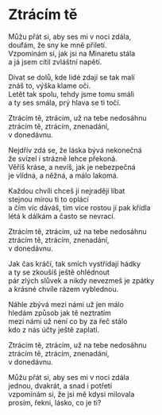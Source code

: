 # Ztrácím tě

Můžu přát si, aby ses mi v noci zdála,    
doufám, že sny ke mně přiletí.     
Vzpomínám si, jak jsi na Minaretu stála     
a já jsem cítil zvláštní napětí.

Dívat se dolů, kde lidé zdají se tak malí    
znáš to, výška klame oči.    
Letět tak spolu, tehdy jsme tomu smáli    
a ty ses smála, prý hlava se ti točí.

Ztrácím tě, ztrácím, už na tebe nedosáhnu    
ztrácím tě, ztrácím, znenadání,    
v donedávnu.

Nejdřív zdá se, že láska bývá nekonečná    
že svízel i strázně lehce překoná.    
Věříš kráse, a nevíš, jak je nebezpečná    
je vlídná, a něžná, a málo lakomá.

Každou chvíli chceš ji nejraději líbat    
stejnou mírou ti to oplácí    
a čím víc dáváš, tím více rostou jí pak křídla    
létá k dálkám a často se nevrací.

Ztrácím tě, ztrácím, už na tebe nedosáhnu    
ztrácím tě, ztrácím, znenadání,    
v donedávnu.

Jak čas kráčí, tak smích vystřídají hádky     
a ty se zkoušíš ještě ohlédnout     
pár zlých slůvek a nikdy nevezmeš je zpátky     
a krásné chvíle rázem vyblednou.

Náhle zbývá mezi námi už jen málo  
hledám způsob jak tě neztratím   
mezi námi už není co by za řeč stálo   
kdo z nás účty ještě zaplatí.

Ztrácím tě, ztrácím, už na tebe nedosáhnu    
ztrácím tě, ztrácím, znenadání,    
v donedávnu.

Můžu přát si, aby ses mi v noci zdála   
jednou, dvakrát, a snad i potřetí     
vzpomínám si, že jsi mě kdysi milovala   
prosím, řekni, lásko, co je ti?
